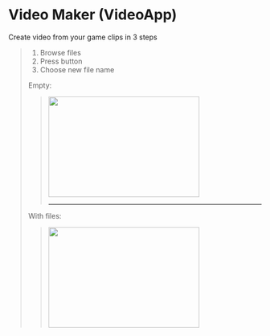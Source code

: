 # Video Maker (VideoApp)
Create video from your game clips in 3 steps
>1. Browse files
>2. Press <OK> button
>3. Choose new file name
>> 
>Empty:  
>><img src="https://media.discordapp.net/attachments/889867107846750281/889867219016773673/unknown.png" width="300" height="200">
>>
>>----------
>>
>With files:  
>><img src="https://cdn.discordapp.com/attachments/889867107846750281/889869563464912916/unknown.png" width="300" height="200">

